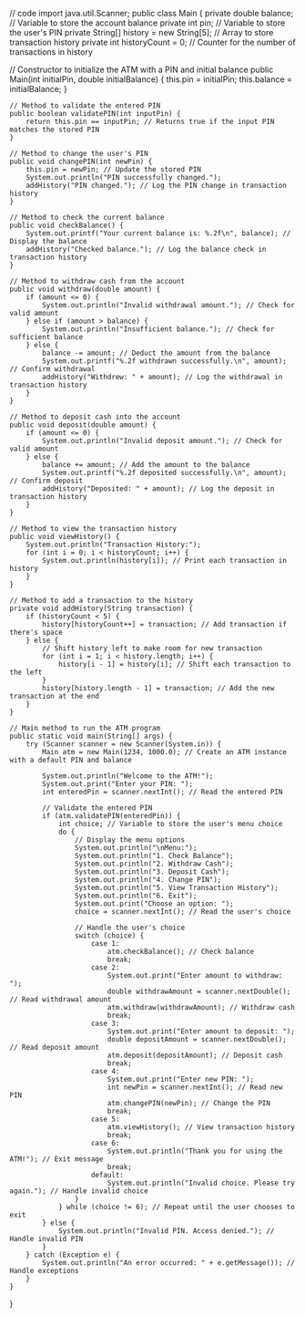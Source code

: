 // code
import java.util.Scanner;
public class Main {
	private double balance; // Variable to store the account balance
	private int pin; // Variable to store the user's PIN
	private String[] history = new String[5]; // Array to store transaction history 
	private int historyCount = 0; // Counter for the number of transactions in history

 // Constructor to initialize the ATM with a PIN and initial balance
    public Main(int initialPin, double initialBalance) {
        this.pin = initialPin;
        this.balance = initialBalance;
    }

    // Method to validate the entered PIN
    public boolean validatePIN(int inputPin) {
        return this.pin == inputPin; // Returns true if the input PIN matches the stored PIN
    }

    // Method to change the user's PIN
    public void changePIN(int newPin) {
        this.pin = newPin; // Update the stored PIN
        System.out.println("PIN successfully changed.");
        addHistory("PIN changed."); // Log the PIN change in transaction history
    }

    // Method to check the current balance
    public void checkBalance() {
        System.out.printf("Your current balance is: %.2f\n", balance); // Display the balance
        addHistory("Checked balance."); // Log the balance check in transaction history
    }

    // Method to withdraw cash from the account
    public void withdraw(double amount) {
        if (amount <= 0) {
            System.out.println("Invalid withdrawal amount."); // Check for valid amount
        } else if (amount > balance) {
            System.out.println("Insufficient balance."); // Check for sufficient balance
        } else {
            balance -= amount; // Deduct the amount from the balance
            System.out.printf("%.2f withdrawn successfully.\n", amount); // Confirm withdrawal
            addHistory("Withdrew: " + amount); // Log the withdrawal in transaction history
        }
    }

    // Method to deposit cash into the account
    public void deposit(double amount) {
        if (amount <= 0) {
            System.out.println("Invalid deposit amount."); // Check for valid amount
        } else {
            balance += amount; // Add the amount to the balance
            System.out.printf("%.2f deposited successfully.\n", amount); // Confirm deposit
            addHistory("Deposited: " + amount); // Log the deposit in transaction history
        }
    }

    // Method to view the transaction history
    public void viewHistory() {
        System.out.println("Transaction History:");
        for (int i = 0; i < historyCount; i++) {
            System.out.println(history[i]); // Print each transaction in history
        }
    }

    // Method to add a transaction to the history
    private void addHistory(String transaction) {
        if (historyCount < 5) {
            history[historyCount++] = transaction; // Add transaction if there's space
        } else {
            // Shift history left to make room for new transaction
            for (int i = 1; i < history.length; i++) {
                history[i - 1] = history[i]; // Shift each transaction to the left
            }
            history[history.length - 1] = transaction; // Add the new transaction at the end
        }
    }

    // Main method to run the ATM program
    public static void main(String[] args) {
        try (Scanner scanner = new Scanner(System.in)) {
            Main atm = new Main(1234, 1000.0); // Create an ATM instance with a default PIN and balance

            System.out.println("Welcome to the ATM!");
            System.out.print("Enter your PIN: ");
            int enteredPin = scanner.nextInt(); // Read the entered PIN

            // Validate the entered PIN
            if (atm.validatePIN(enteredPin)) {
                int choice; // Variable to store the user's menu choice
                do {
                    // Display the menu options
                    System.out.println("\nMenu:");
                    System.out.println("1. Check Balance");
                    System.out.println("2. Withdraw Cash");
                    System.out.println("3. Deposit Cash");
                    System.out.println("4. Change PIN");
                    System.out.println("5. View Transaction History");
                    System.out.println("6. Exit");
                    System.out.print("Choose an option: ");
                    choice = scanner.nextInt(); // Read the user's choice

                    // Handle the user's choice
                    switch (choice) {
                        case 1:
                            atm.checkBalance(); // Check balance
                            break;
                        case 2:
                            System.out.print("Enter amount to withdraw: ");
                            double withdrawAmount = scanner.nextDouble(); // Read withdrawal amount
                            atm.withdraw(withdrawAmount); // Withdraw cash
                            break;
                        case 3:
                            System.out.print("Enter amount to deposit: ");
                            double depositAmount = scanner.nextDouble(); // Read deposit amount
                            atm.deposit(depositAmount); // Deposit cash
                            break;
                        case 4:
                            System.out.print("Enter new PIN: ");
                            int newPin = scanner.nextInt(); // Read new PIN
                            atm.changePIN(newPin); // Change the PIN
                            break;
                        case 5:
                            atm.viewHistory(); // View transaction history
                            break;
                        case 6:
                            System.out.println("Thank you for using the ATM!"); // Exit message
                            break;
                        default:
                            System.out.println("Invalid choice. Please try again."); // Handle invalid choice
                    }
                } while (choice != 6); // Repeat until the user chooses to exit
            } else {
                System.out.println("Invalid PIN. Access denied."); // Handle invalid PIN
            }
        } catch (Exception e) {
            System.out.println("An error occurred: " + e.getMessage()); // Handle exceptions
        }
    }
}
